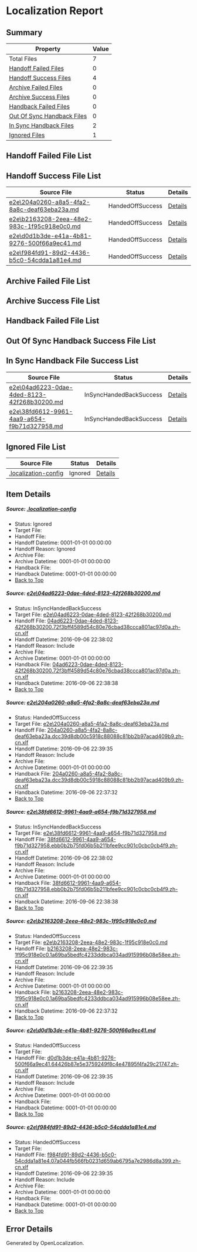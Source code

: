 # <a name='report-top'></a> Localization Report

## Summary
 Property | Value 
 -------- | ----- 
 Total Files | 7
[ Handoff Failed Files ](#handoff-failed-list)| 0
[ Handoff Success Files ](#handoff-success-list)| 4
[ Archive Failed Files ](#archive-failed-list)| 0
[ Archive Success Files ](#archive-success-list)| 0
[ Handback Failed Files ](#handback-failed-list)| 0
[ Out Of Sync Handback Files ](#outofsync-handback-success-list)| 0
[ In Sync Handback Files ](#insync-handback-success-list)| 2
[ Ignored Files ](#ignored-list)| 1

## <a name='handoff-failed-list'></a> Handoff Failed File List

## <a name='handoff-success-list'></a> Handoff Success File List
 Source File | Status | Details 
 ----------- | ------ | ------- 
 [e2e\204a0260-a8a5-4fa2-8a8c-deaf63eba23a.md](https://github.com/OpenLocalizationTestOrg/ol-test0/blob/337b1650104bd5066e9cf5594eef5269d5f8573d/e2e/204a0260-a8a5-4fa2-8a8c-deaf63eba23a.md) | HandedOffSuccess | [Details](#9a22a6ba12328d8d0b182b2c6985d0125155819a2)
 [e2e\b2163208-2eea-48e2-983c-1f95c918e0c0.md](https://github.com/OpenLocalizationTestOrg/ol-test0/blob/337b1650104bd5066e9cf5594eef5269d5f8573d/e2e/b2163208-2eea-48e2-983c-1f95c918e0c0.md) | HandedOffSuccess | [Details](#bae23a1120e449f3b85961c8cef77ecb1354971b4)
 [e2e\d0d1b3de-e41a-4b81-9276-500f66a9ec41.md](https://github.com/OpenLocalizationTestOrg/ol-test0/blob/efebf21c55e30d80a9cde83b0bc13e513b3aeb34/e2e/d0d1b3de-e41a-4b81-9276-500f66a9ec41.md) | HandedOffSuccess | [Details](#ba6f0eec9b13d3314f1e2bbcee4266d55631f5215)
 [e2e\f984fd91-89d2-4436-b5c0-54cdda1a81e4.md](https://github.com/OpenLocalizationTestOrg/ol-test0/blob/c2037c7bfa7a95f95a01c0783aa260582ec2557e/e2e/f984fd91-89d2-4436-b5c0-54cdda1a81e4.md) | HandedOffSuccess | [Details](#b313b4730e9e942772213aa63288a21713a8ac6e6)

## <a name='archive-failed-list'></a> Archive Failed File List

## <a name='archive-success-list'></a> Archive Success File List

## <a name='handback-failed-list'></a> Handback Failed File List

## <a name='outofsync-handback-success-list'></a> Out Of Sync Handback Success File List

## <a name='insync-handback-success-list'></a> In Sync Handback File Success List
 Source File | Status | Details 
 ----------- | ------ | ------- 
 [e2e\04ad6223-0dae-4ded-8123-42f268b30200.md](https://github.com/OpenLocalizationTestOrg/ol-test0/blob/9771af0bfad835ccb79e2881e13e51b678548997/e2e/04ad6223-0dae-4ded-8123-42f268b30200.md) | InSyncHandedBackSuccess | [Details](#a5d592ffa561879edfc9be71aeef0244affe40fe1)
 [e2e\38fd6612-9961-4aa9-a654-f9b71d327958.md](https://github.com/OpenLocalizationTestOrg/ol-test0/blob/9771af0bfad835ccb79e2881e13e51b678548997/e2e/38fd6612-9961-4aa9-a654-f9b71d327958.md) | InSyncHandedBackSuccess | [Details](#ad0166b0dec385d19ab23bed0b1da45d4436806e3)

## <a name='ignored-list'></a> Ignored File List
 Source File | Status | Details 
 ----------- | ------ | ------- 
 [.localization-config](https://github.com/OpenLocalizationTestOrg/ol-test0/blob/c2037c7bfa7a95f95a01c0783aa260582ec2557e/.localization-config) | Ignored | [Details](#3d4f252ac210baf56311d7e97dcc2db10974dbd20)

## Item Details
##### <a name='3d4f252ac210baf56311d7e97dcc2db10974dbd20'></a> Source: [.localization-config](https://github.com/OpenLocalizationTestOrg/ol-test0/blob/c2037c7bfa7a95f95a01c0783aa260582ec2557e/.localization-config)
* Status: Ignored
* Target File: 
* Handoff File: 
* Handoff Datetime: 0001-01-01 00:00:00
* Handoff Reason: Ignored
* Archive File: 
* Archive Datetime: 0001-01-01 00:00:00
* Handback File: 
* Handback Datetime: 0001-01-01 00:00:00
* [Back to Top](#report-top)

##### <a name='a5d592ffa561879edfc9be71aeef0244affe40fe1'></a> Source: [e2e\04ad6223-0dae-4ded-8123-42f268b30200.md](https://github.com/OpenLocalizationTestOrg/ol-test0/blob/9771af0bfad835ccb79e2881e13e51b678548997/e2e/04ad6223-0dae-4ded-8123-42f268b30200.md)
* Status: InSyncHandedBackSuccess
* Target File: [e2e\04ad6223-0dae-4ded-8123-42f268b30200.md](https://github.com/OpenLocalizationTestOrg/ol-test0-zhcn/blob/91e8cc439f9734ce00b880f3e6ac411eb45a97cb/e2e/04ad6223-0dae-4ded-8123-42f268b30200.md)
* Handoff File: [04ad6223-0dae-4ded-8123-42f268b30200.72f3bff4589d54c80e76cbad38ccca801ac97d0a.zh-cn.xlf](https://github.com/OpenLocalizationTestOrg/ol-test0-handoff/blob/34f5a08119dd680a7757d81d07422ac8e768a0a8/ol-handoff/OpenLocalizationTestOrg/ol-test0-zhcn/ci/ht/04ad6223-0dae-4ded-8123-42f268b30200.72f3bff4589d54c80e76cbad38ccca801ac97d0a.zh-cn.xlf)
* Handoff Datetime: 2016-09-06 22:38:02
* Handoff Reason: Include
* Archive File: 
* Archive Datetime: 0001-01-01 00:00:00
* Handback File: [04ad6223-0dae-4ded-8123-42f268b30200.72f3bff4589d54c80e76cbad38ccca801ac97d0a.zh-cn.xlf](https://github.com/OpenLocalizationTestOrg/ol-test0-handback/blob/89354feab16b575509887c5e44106949716ec058/ol-handback/OpenLocalizationTestOrg/ol-test0-zhcn/ci/ht/04ad6223-0dae-4ded-8123-42f268b30200.72f3bff4589d54c80e76cbad38ccca801ac97d0a.zh-cn.xlf)
* Handback Datetime: 2016-09-06 22:38:38
* [Back to Top](#report-top)

##### <a name='9a22a6ba12328d8d0b182b2c6985d0125155819a2'></a> Source: [e2e\204a0260-a8a5-4fa2-8a8c-deaf63eba23a.md](https://github.com/OpenLocalizationTestOrg/ol-test0/blob/337b1650104bd5066e9cf5594eef5269d5f8573d/e2e/204a0260-a8a5-4fa2-8a8c-deaf63eba23a.md)
* Status: HandedOffSuccess
* Target File: [e2e\204a0260-a8a5-4fa2-8a8c-deaf63eba23a.md](https://github.com/OpenLocalizationTestOrg/ol-test0-zhcn/blob/4597627d387e10c317ebed0617a326959a1cce80/e2e/204a0260-a8a5-4fa2-8a8c-deaf63eba23a.md)
* Handoff File: [204a0260-a8a5-4fa2-8a8c-deaf63eba23a.dcc39d8db00c5918c88088c81bb2b97acad409b9.zh-cn.xlf](https://github.com/OpenLocalizationTestOrg/ol-test0-handoff/blob/d2f80136065e74d8420145c8e08353a798b1fe19/ol-handoff/OpenLocalizationTestOrg/ol-test0-zhcn/ci/ht/204a0260-a8a5-4fa2-8a8c-deaf63eba23a.dcc39d8db00c5918c88088c81bb2b97acad409b9.zh-cn.xlf)
* Handoff Datetime: 2016-09-06 22:39:35
* Handoff Reason: Include
* Archive File: 
* Archive Datetime: 0001-01-01 00:00:00
* Handback File: [204a0260-a8a5-4fa2-8a8c-deaf63eba23a.dcc39d8db00c5918c88088c81bb2b97acad409b9.zh-cn.xlf](https://github.com/OpenLocalizationTestOrg/ol-test0-handback/blob/6666e881e6d41b50db3b1b862caaf9e12c5094fd/ol-handback/OpenLocalizationTestOrg/ol-test0-zhcn/ci/high/204a0260-a8a5-4fa2-8a8c-deaf63eba23a.dcc39d8db00c5918c88088c81bb2b97acad409b9.zh-cn.xlf)
* Handback Datetime: 2016-09-06 22:37:32
* [Back to Top](#report-top)

##### <a name='ad0166b0dec385d19ab23bed0b1da45d4436806e3'></a> Source: [e2e\38fd6612-9961-4aa9-a654-f9b71d327958.md](https://github.com/OpenLocalizationTestOrg/ol-test0/blob/9771af0bfad835ccb79e2881e13e51b678548997/e2e/38fd6612-9961-4aa9-a654-f9b71d327958.md)
* Status: InSyncHandedBackSuccess
* Target File: [e2e\38fd6612-9961-4aa9-a654-f9b71d327958.md](https://github.com/OpenLocalizationTestOrg/ol-test0-zhcn/blob/91e8cc439f9734ce00b880f3e6ac411eb45a97cb/e2e/38fd6612-9961-4aa9-a654-f9b71d327958.md)
* Handoff File: [38fd6612-9961-4aa9-a654-f9b71d327958.ebb0b2b75fd06b5b211bfee9cc901c0cbc0cb4f9.zh-cn.xlf](https://github.com/OpenLocalizationTestOrg/ol-test0-handoff/blob/34f5a08119dd680a7757d81d07422ac8e768a0a8/ol-handoff/OpenLocalizationTestOrg/ol-test0-zhcn/ci/ht/38fd6612-9961-4aa9-a654-f9b71d327958.ebb0b2b75fd06b5b211bfee9cc901c0cbc0cb4f9.zh-cn.xlf)
* Handoff Datetime: 2016-09-06 22:38:02
* Handoff Reason: Include
* Archive File: 
* Archive Datetime: 0001-01-01 00:00:00
* Handback File: [38fd6612-9961-4aa9-a654-f9b71d327958.ebb0b2b75fd06b5b211bfee9cc901c0cbc0cb4f9.zh-cn.xlf](https://github.com/OpenLocalizationTestOrg/ol-test0-handback/blob/89354feab16b575509887c5e44106949716ec058/ol-handback/OpenLocalizationTestOrg/ol-test0-zhcn/ci/ht/38fd6612-9961-4aa9-a654-f9b71d327958.ebb0b2b75fd06b5b211bfee9cc901c0cbc0cb4f9.zh-cn.xlf)
* Handback Datetime: 2016-09-06 22:38:38
* [Back to Top](#report-top)

##### <a name='bae23a1120e449f3b85961c8cef77ecb1354971b4'></a> Source: [e2e\b2163208-2eea-48e2-983c-1f95c918e0c0.md](https://github.com/OpenLocalizationTestOrg/ol-test0/blob/337b1650104bd5066e9cf5594eef5269d5f8573d/e2e/b2163208-2eea-48e2-983c-1f95c918e0c0.md)
* Status: HandedOffSuccess
* Target File: [e2e\b2163208-2eea-48e2-983c-1f95c918e0c0.md](https://github.com/OpenLocalizationTestOrg/ol-test0-zhcn/blob/4597627d387e10c317ebed0617a326959a1cce80/e2e/b2163208-2eea-48e2-983c-1f95c918e0c0.md)
* Handoff File: [b2163208-2eea-48e2-983c-1f95c918e0c0.1a69ba5bedfc4233ddbca034ad915996b08e58ee.zh-cn.xlf](https://github.com/OpenLocalizationTestOrg/ol-test0-handoff/blob/d2f80136065e74d8420145c8e08353a798b1fe19/ol-handoff/OpenLocalizationTestOrg/ol-test0-zhcn/ci/ht/b2163208-2eea-48e2-983c-1f95c918e0c0.1a69ba5bedfc4233ddbca034ad915996b08e58ee.zh-cn.xlf)
* Handoff Datetime: 2016-09-06 22:39:35
* Handoff Reason: Include
* Archive File: 
* Archive Datetime: 0001-01-01 00:00:00
* Handback File: [b2163208-2eea-48e2-983c-1f95c918e0c0.1a69ba5bedfc4233ddbca034ad915996b08e58ee.zh-cn.xlf](https://github.com/OpenLocalizationTestOrg/ol-test0-handback/blob/6666e881e6d41b50db3b1b862caaf9e12c5094fd/ol-handback/OpenLocalizationTestOrg/ol-test0-zhcn/ci/high/b2163208-2eea-48e2-983c-1f95c918e0c0.1a69ba5bedfc4233ddbca034ad915996b08e58ee.zh-cn.xlf)
* Handback Datetime: 2016-09-06 22:37:32
* [Back to Top](#report-top)

##### <a name='ba6f0eec9b13d3314f1e2bbcee4266d55631f5215'></a> Source: [e2e\d0d1b3de-e41a-4b81-9276-500f66a9ec41.md](https://github.com/OpenLocalizationTestOrg/ol-test0/blob/efebf21c55e30d80a9cde83b0bc13e513b3aeb34/e2e/d0d1b3de-e41a-4b81-9276-500f66a9ec41.md)
* Status: HandedOffSuccess
* Target File: 
* Handoff File: [d0d1b3de-e41a-4b81-9276-500f66a9ec41.64426b87e5e3759249f8c4e47895f4fa29c21747.zh-cn.xlf](https://github.com/OpenLocalizationTestOrg/ol-test0-handoff/blob/d2f80136065e74d8420145c8e08353a798b1fe19/ol-handoff/OpenLocalizationTestOrg/ol-test0-zhcn/ci/ht/d0d1b3de-e41a-4b81-9276-500f66a9ec41.64426b87e5e3759249f8c4e47895f4fa29c21747.zh-cn.xlf)
* Handoff Datetime: 2016-09-06 22:39:35
* Handoff Reason: Include
* Archive File: 
* Archive Datetime: 0001-01-01 00:00:00
* Handback File: 
* Handback Datetime: 0001-01-01 00:00:00
* [Back to Top](#report-top)

##### <a name='b313b4730e9e942772213aa63288a21713a8ac6e6'></a> Source: [e2e\f984fd91-89d2-4436-b5c0-54cdda1a81e4.md](https://github.com/OpenLocalizationTestOrg/ol-test0/blob/c2037c7bfa7a95f95a01c0783aa260582ec2557e/e2e/f984fd91-89d2-4436-b5c0-54cdda1a81e4.md)
* Status: HandedOffSuccess
* Target File: 
* Handoff File: [f984fd91-89d2-4436-b5c0-54cdda1a81e4.07a044fb566fb0231d659ab6795a7e2986d8a399.zh-cn.xlf](https://github.com/OpenLocalizationTestOrg/ol-test0-handoff/blob/d2f80136065e74d8420145c8e08353a798b1fe19/ol-handoff/OpenLocalizationTestOrg/ol-test0-zhcn/ci/ht/f984fd91-89d2-4436-b5c0-54cdda1a81e4.07a044fb566fb0231d659ab6795a7e2986d8a399.zh-cn.xlf)
* Handoff Datetime: 2016-09-06 22:39:35
* Handoff Reason: Include
* Archive File: 
* Archive Datetime: 0001-01-01 00:00:00
* Handback File: 
* Handback Datetime: 0001-01-01 00:00:00
* [Back to Top](#report-top)


## Error Details

Generated by OpenLocalization.
